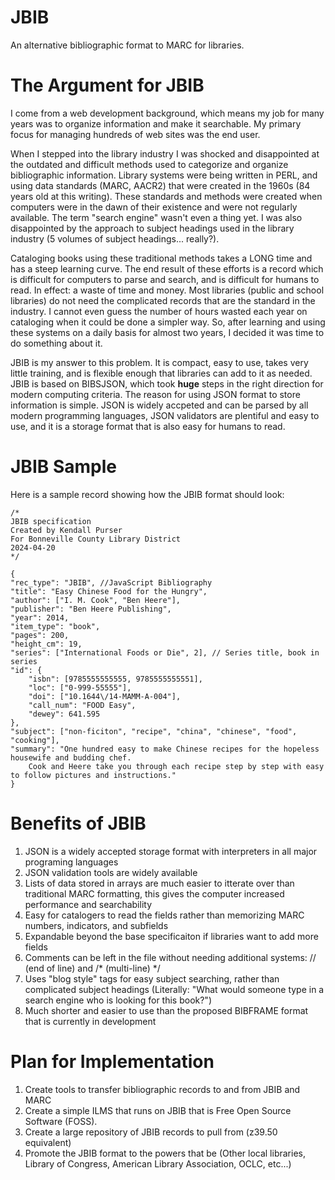 # JBIB
An alternative bibliographic format to MARC for libraries.

# The Argument for JBIB
I come from a web development background, which means my job for many years was to organize information and make it searchable. My primary focus for managing hundreds of web sites was the end user. 

When I stepped into the library industry I was shocked and disappointed at the outdated and difficult methods used to categorize and organize bibliographic information. Library systems were being written in PERL, and using data standards (MARC, AACR2) that were created in the 1960s (84 years old at this writing). These standards and methods were created when computers were in the dawn of their existence and were not regularly available. The term "search engine" wasn't even a thing yet. I was also disappointed by the approach to subject headings used in the library industry (5 volumes of subject headings... really?).

Cataloging books using these traditional methods takes a LONG time and has a steep learning curve. The end result of these efforts is a record which is difficult for computers to parse and search, and is difficult for humans to read. In effect: a waste of time and money. Most libraries (public and school libraries) do not need the complicated records that are the standard in the industry. I cannot even guess the number of hours wasted each year on cataloging when it could be done a simpler way. So, after learning and using these systems on a daily basis for almost two years, I decided it was time to do something about it.

JBIB is my answer to this problem. It is compact, easy to use, takes very little training, and is flexible enough that libraries can add to it as needed. JBIB is based on BIBSJSON, which took **huge** steps in the right direction for modern computing criteria. The reason for using JSON format to store information is simple. JSON is widely accpeted and can be parsed by all modern programming languages, JSON validators are plentiful and easy to use, and it is a storage format that is also easy for humans to read.

# JBIB Sample
Here is a sample record showing how the JBIB format should look:


    /* 
    JBIB specification 
    Created by Kendall Purser
    For Bonneville County Library District
    2024-04-20
    */
    
    {
    "rec_type": "JBIB", //JavaScript Bibliography
    "title": "Easy Chinese Food for the Hungry",
    "author": ["I. M. Cook", "Ben Heere"],
    "publisher": "Ben Heere Publishing",
    "year": 2014,
    "item_type": "book",
    "pages": 200,
    "height_cm": 19,
    "series": ["International Foods or Die", 2], // Series title, book in series
    "id": {
        "isbn": [9785555555555, 9785555555551],
        "loc": ["0-999-55555"],
        "doi": ["10.1644\/14-MAMM-A-004"],
        "call_num": "FOOD Easy",
        "dewey": 641.595
    },
	"subject": ["non-ficiton", "recipe", "china", "chinese", "food", "cooking"],
	"summary": "One hundred easy to make Chinese recipes for the hopeless housewife and budding chef. 
        Cook and Heere take you through each recipe step by step with easy to follow pictures and instructions."
    }

# Benefits of JBIB
1. JSON is a widely accepted storage format with interpreters in all major programing languages
2. JSON validation tools are widely available
3. Lists of data stored in arrays are much easier to itterate over than traditional MARC formatting, this gives the computer increased performance and searchability
4. Easy for catalogers to read the fields rather than memorizing MARC numbers, indicators, and subfields
5. Expandable beyond the base specificaiton if libraries want to add more fields
6. Comments can be left in the file without needing additional systems: // (end of line) and /* (multi-line) */
7. Uses "blog style" tags for easy subject searching, rather than complicated subject headings (Literally: "What would someone type in a search engine who is looking for this book?")
8. Much shorter and easier to use than the proposed BIBFRAME format that is currently in development

# Plan for Implementation
1. Create tools to transfer bibliographic records to and from JBIB and MARC
2. Create a simple ILMS that runs on JBIB that is Free Open Source Software (FOSS).
3. Create a large repository of JBIB records to pull from (z39.50 equivalent)
4. Promote the JBIB format to the powers that be (Other local libraries, Library of Congress, American Library Association, OCLC, etc...)


